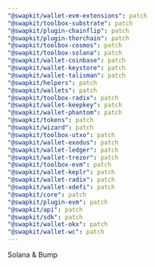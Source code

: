 ```yaml
---
"@swapkit/wallet-evm-extensions": patch
"@swapkit/toolbox-substrate": patch
"@swapkit/plugin-chainflip": patch
"@swapkit/plugin-thorchain": patch
"@swapkit/toolbox-cosmos": patch
"@swapkit/toolbox-solana": patch
"@swapkit/wallet-coinbase": patch
"@swapkit/wallet-keystore": patch
"@swapkit/wallet-talisman": patch
"@swapkit/helpers": patch
"@swapkit/wallets": patch
"@swapkit/toolbox-radix": patch
"@swapkit/wallet-keepkey": patch
"@swapkit/wallet-phantom": patch
"@swapkit/tokens": patch
"@swapkit/wizard": patch
"@swapkit/toolbox-utxo": patch
"@swapkit/wallet-exodus": patch
"@swapkit/wallet-ledger": patch
"@swapkit/wallet-trezor": patch
"@swapkit/toolbox-evm": patch
"@swapkit/wallet-keplr": patch
"@swapkit/wallet-radix": patch
"@swapkit/wallet-xdefi": patch
"@swapkit/core": patch
"@swapkit/plugin-evm": patch
"@swapkit/api": patch
"@swapkit/sdk": patch
"@swapkit/wallet-okx": patch
"@swapkit/wallet-wc": patch
---
```


Solana & Bump
